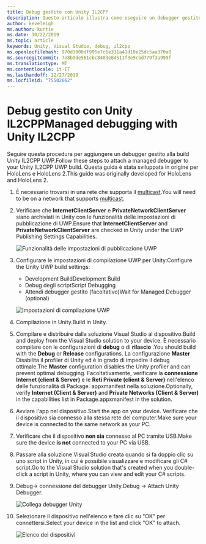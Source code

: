 ```yaml
---
title: Debug gestito con Unity IL2CPP
description: Questo articolo illustra come eseguire un debugger gestito nel progetto Unity IL2CPP UWP.
author: keveleigh
ms.author: kurtie
ms.date: 10/22/2019
ms.topic: article
keywords: Unity, Visual Studio, debug, il2cpp
ms.openlocfilehash: 970d3000df995e7c6e331a41d10e25dc5aa370a8
ms.sourcegitcommit: 7e8b9de561cbc8483e84511f3e9cbd779f3a999f
ms.translationtype: MT
ms.contentlocale: it-IT
ms.lasthandoff: 12/27/2019
ms.locfileid: "75502662"
---
```

# <a name="managed-debugging-with-unity-il2cpp"></a><span data-ttu-id="cbfe2-104">Debug gestito con Unity IL2CPP</span><span class="sxs-lookup"><span data-stu-id="cbfe2-104">Managed debugging with Unity IL2CPP</span></span>

<span data-ttu-id="cbfe2-105">Seguire questa procedura per aggiungere un debugger gestito alla build Unity IL2CPP UWP.</span><span class="sxs-lookup"><span data-stu-id="cbfe2-105">Follow these steps to attach a managed debugger to your Unity IL2CPP UWP build.</span></span> <span data-ttu-id="cbfe2-106">Questa guida è stata sviluppata in origine per HoloLens e HoloLens 2.</span><span class="sxs-lookup"><span data-stu-id="cbfe2-106">This guide was originally developed for HoloLens and HoloLens 2.</span></span>

1. <span data-ttu-id="cbfe2-107">È necessario trovarsi in una rete che supporta il [multicast](https://en.wikipedia.org/wiki/Multicast).</span><span class="sxs-lookup"><span data-stu-id="cbfe2-107">You will need to be on a network that supports [multicast](https://en.wikipedia.org/wiki/Multicast).</span></span>
1. <span data-ttu-id="cbfe2-108">Verificare che **InternetClientServer** e **PrivateNetworkClientServer** siano archiviati in Unity con le funzionalità delle impostazioni di pubblicazione di UWP.</span><span class="sxs-lookup"><span data-stu-id="cbfe2-108">Ensure that **InternetClientServer** and **PrivateNetworkClientServer** are checked in Unity under the UWP Publishing Settings Capabilities.</span></span>

    ![Funzionalità delle impostazioni di pubblicazione UWP](images/il2cpp-debugging-capabilities.png)

1. <span data-ttu-id="cbfe2-110">Configurare le impostazioni di compilazione UWP per Unity:</span><span class="sxs-lookup"><span data-stu-id="cbfe2-110">Configure the Unity UWP build settings:</span></span>
    - <span data-ttu-id="cbfe2-111">Development Build</span><span class="sxs-lookup"><span data-stu-id="cbfe2-111">Development Build</span></span>
    - <span data-ttu-id="cbfe2-112">Debug degli script</span><span class="sxs-lookup"><span data-stu-id="cbfe2-112">Script Debugging</span></span>
    - <span data-ttu-id="cbfe2-113">Attendi debugger gestito (facoltativo)</span><span class="sxs-lookup"><span data-stu-id="cbfe2-113">Wait for Managed Debugger (optional)</span></span>

    ![Impostazioni di compilazione UWP](images/il2cpp-debugging-build.png)

1. <span data-ttu-id="cbfe2-115">Compilazione in Unity.</span><span class="sxs-lookup"><span data-stu-id="cbfe2-115">Build in Unity.</span></span>
1. <span data-ttu-id="cbfe2-116">Compilare e distribuire dalla soluzione Visual Studio al dispositivo.</span><span class="sxs-lookup"><span data-stu-id="cbfe2-116">Build and deploy from the Visual Studio solution to your device.</span></span> <span data-ttu-id="cbfe2-117">È necessario compilare con le configurazioni di **debug** o di **rilascio** .</span><span class="sxs-lookup"><span data-stu-id="cbfe2-117">You should build with the **Debug** or **Release** configurations.</span></span> <span data-ttu-id="cbfe2-118">La configurazione **Master** Disabilita il profiler di Unity ed è in grado di impedire il debug ottimale.</span><span class="sxs-lookup"><span data-stu-id="cbfe2-118">The **Master** configuration disables the Unity profiler and can prevent optimal debugging.</span></span> <span data-ttu-id="cbfe2-119">Facoltativamente, verificare la **connessione Internet (client & Server)** e le **Reti Private (client & Server)** nell'elenco delle funzionalità di Package. appxmanifest nella soluzione.</span><span class="sxs-lookup"><span data-stu-id="cbfe2-119">Optionally, verify **Internet (Client & Server)** and **Private Networks (Client & Server)** in the capabilities list in Package.appxmanifest in the solution.</span></span>
1. <span data-ttu-id="cbfe2-120">Avviare l'app nel dispositivo.</span><span class="sxs-lookup"><span data-stu-id="cbfe2-120">Start the app on your device.</span></span> <span data-ttu-id="cbfe2-121">Verificare che il dispositivo sia connesso alla stessa rete del computer.</span><span class="sxs-lookup"><span data-stu-id="cbfe2-121">Make sure your device is connected to the same network as your PC.</span></span>
1. <span data-ttu-id="cbfe2-122">Verificare che il dispositivo **non sia** connesso al PC tramite USB.</span><span class="sxs-lookup"><span data-stu-id="cbfe2-122">Make sure the device **is not** connected to your PC via USB.</span></span>
1. <span data-ttu-id="cbfe2-123">Passare alla soluzione Visual Studio creata quando si fa doppio clic su uno script in Unity, in cui è possibile visualizzare e modificare gli C# script.</span><span class="sxs-lookup"><span data-stu-id="cbfe2-123">Go to the Visual Studio solution that's created when you double-click a script in Unity, where you can view and edit your C# scripts.</span></span>
1. <span data-ttu-id="cbfe2-124">Debug-> connessione del debugger Unity.</span><span class="sxs-lookup"><span data-stu-id="cbfe2-124">Debug -> Attach Unity Debugger.</span></span>

    ![Collega debugger Unity](images/il2cpp-debugging-attach.png)

1. <span data-ttu-id="cbfe2-126">Selezionare il dispositivo nell'elenco e fare clic su "OK" per connettersi.</span><span class="sxs-lookup"><span data-stu-id="cbfe2-126">Select your device in the list and click "OK" to attach.</span></span>

    ![Elenco dei dispositivi](images/il2cpp-debugging-machines.png)
